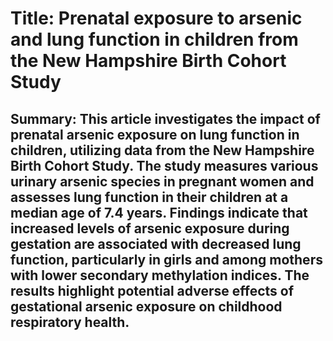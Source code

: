 # Title: Prenatal exposure to arsenic and lung function in children from the New Hampshire Birth Cohort Study

## Summary: This article investigates the impact of prenatal arsenic exposure on lung function in children, utilizing data from the New Hampshire Birth Cohort Study. The study measures various urinary arsenic species in pregnant women and assesses lung function in their children at a median age of 7.4 years. Findings indicate that increased levels of arsenic exposure during gestation are associated with decreased lung function, particularly in girls and among mothers with lower secondary methylation indices. The results highlight potential adverse effects of gestational arsenic exposure on childhood respiratory health.